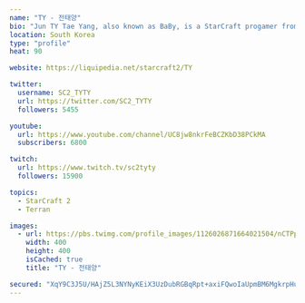 ```yaml
---
name: "TY - 전태양"
bio: "Jun TY Tae Yang, also known as BaBy, is a StarCraft progamer from South Korea who is currently playing for Afreeca Freecs. He played his first StarCraft II official match during the hybrid 2011-2012 Proleague Season 2."
location: South Korea
type: "profile"
heat: 90

website: https://liquipedia.net/starcraft2/TY

twitter:
  username: SC2_TYTY
  url: https://twitter.com/SC2_TYTY
  followers: 5455

youtube:
  url: https://www.youtube.com/channel/UC8jw8nkrFeBCZKbD38PCkMA
  subscribers: 6800

twitch:
  url: https://www.twitch.tv/sc2tyty
  followers: 15900

topics:
  - StarCraft 2
  - Terran

images:
  - url: https://pbs.twimg.com/profile_images/1126026871664021504/nCTPpjuN_400x400.png
    width: 400
    height: 400
    isCached: true
    title: "TY - 전태양"

secured: "XqY9C3J5U/HAjZ5L3NYNyKEiX3UzDubRGBqRpt+axiFQwoIaUpmBM6MgkrpHuqNCOq0BIuienZTDwU8Myh83ouoqSsM/PJpDj1HvD3J3936xkSpcNl9UNh9uhSSWhPx/EKP/xyFz9+zoAlG2ilSoVFN5PLKz29gZKM9rea977jm0RTUfk/+G/7Fa7wFCtWFsCv0GoBjaqFB6n8Ok4Yl9GRxGLFOOQWVIuYc6LyNVWKEc/xhqX8ZQCvElebFnvmiuzlJaSjEDSsr4ESez1VFleELPWvxmHH2byNjHFGx4rlr2JasLlDp9KGhBO5Gjj0H8rjx4KTDoqTrHJvNHtth36pJbT2MiyRyWfrTs8Yi4e16OVE3QvoHOLjSmmOcvLr4doUt5d2bC4MZuNbbL/xI1tGUbI32Wgp0/4IFlQ+03XWk=;pgxbtp0cPR07SREcj1YUZw=="
---
```


